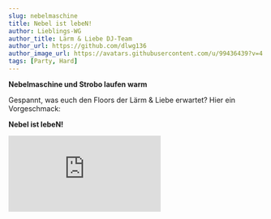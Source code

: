 ```yaml
---
slug: nebelmaschine
title: Nebel ist lebeN!
author: Lieblings-WG
author_title: Lärm & Liebe DJ-Team
author_url: https://github.com/dlwg136
author_image_url: https://avatars.githubusercontent.com/u/99436439?v=4
tags: [Party, Hard]
---
```


**Nebelmaschine und Strobo laufen warm**

Gespannt, was euch den Floors der Lärm & Liebe erwartet?
Hier ein Vorgeschmack:

**Nebel ist lebeN!**

<div className="container-responsive">
<iframe class="responsive-iframe" src="https://player.vimeo.com/video/719616318?h=884e644f70" frameBorder="0"
                  allow="autoplay; fullscreen; picture-in-picture" allowFullScreen></iframe>
</div>

